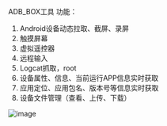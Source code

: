 ADB_BOX工具
功能：
1. Android设备动态拉取、截屏、录屏
2. 触摸屏幕
3. 虚拟遥控器
4. 远程输入
5. Logcat抓取，root
6. 设备属性、信息、当前运行APP信息实时获取
7. 应用定位、应用包名、版本号等信息实时获取
8. 设备文件管理（查看、上传、下载）



![image](https://github.com/Kang0-1/ADBUtil/assets/57867692/9eb46aba-4145-424a-8861-5bedb0b4b054)
